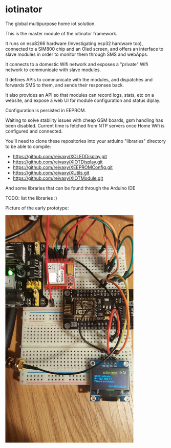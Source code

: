 # iotinator
The global multipurpose home iot solution.

This is the master module of the iotinator framework.


It runs on esp8266 hardware (Investigating esp32 hardware too), connected to a SIM800 chip and an Oled screen, and offers an interface to slave modules in order to monitor them through SMS and webApps.

It connects to a domestic Wifi network and exposes a "private" Wifi network to communicate with slave modules.

It defines APIs to communicate with the modules, and dispatches and forwards SMS to them, and sends their responses back.

It also provides an API so that modules can record logs, stats, etc on a website, and expose a web UI for module configuration and status diplay.

Configuration is persisted in EEPROM.


Waiting to solve stability issues with cheap GSM boards, gsm handling has been disabled. Current time is fetched from NTP servers once Home Wifi is configured and connected.

You'll need to clone these repositories into your arduino "libraries" directory to be able to compile:

- https://github.com/reivaxy/XOLEDDisplay.git 
- https://github.com/reivaxy/XIOTDisplay.git
- https://github.com/reivaxy/XEEPROMConfig.git
- https://github.com/reivaxy/XUtils.git
- https://github.com/reivaxy/XIOTModule.git

And some libraries that can be found through the Arduino IDE

TODO: list the libraries :)

Picture of the early prototype:

<img src="resources/prototype.jpg" width="400px"/>